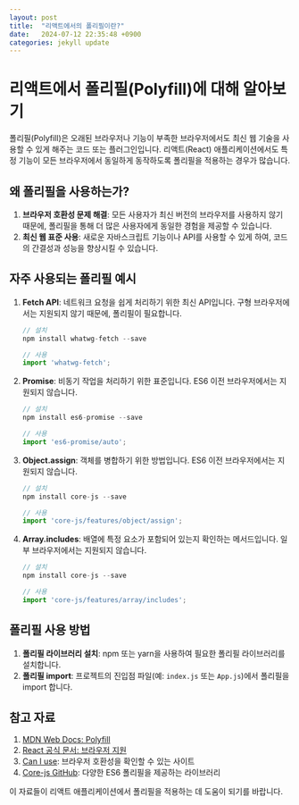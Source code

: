 ```yaml
---
layout: post
title:  "리액트에서의 폴리필이란?"
date:   2024-07-12 22:35:48 +0900
categories: jekyll update
---
```


# 리액트에서 폴리필(Polyfill)에 대해 알아보기

폴리필(Polyfill)은 오래된 브라우저나 기능이 부족한 브라우저에서도 최신 웹 기술을 사용할 수 있게 해주는 코드 또는 플러그인입니다. 리액트(React) 애플리케이션에서도 특정 기능이 모든 브라우저에서 동일하게 동작하도록 폴리필을 적용하는 경우가 많습니다.

## 왜 폴리필을 사용하는가?
1. **브라우저 호환성 문제 해결**: 모든 사용자가 최신 버전의 브라우저를 사용하지 않기 때문에, 폴리필을 통해 더 많은 사용자에게 동일한 경험을 제공할 수 있습니다.
2. **최신 웹 표준 사용**: 새로운 자바스크립트 기능이나 API를 사용할 수 있게 하여, 코드의 간결성과 성능을 향상시킬 수 있습니다.

## 자주 사용되는 폴리필 예시
1. **Fetch API**: 네트워크 요청을 쉽게 처리하기 위한 최신 API입니다. 구형 브라우저에서는 지원되지 않기 때문에, 폴리필이 필요합니다.
    ```javascript
    // 설치
    npm install whatwg-fetch --save

    // 사용
    import 'whatwg-fetch';
    ```

2. **Promise**: 비동기 작업을 처리하기 위한 표준입니다. ES6 이전 브라우저에서는 지원되지 않습니다.
    ```javascript
    // 설치
    npm install es6-promise --save

    // 사용
    import 'es6-promise/auto';
    ```

3. **Object.assign**: 객체를 병합하기 위한 방법입니다. ES6 이전 브라우저에서는 지원되지 않습니다.
    ```javascript
    // 설치
    npm install core-js --save

    // 사용
    import 'core-js/features/object/assign';
    ```

4. **Array.includes**: 배열에 특정 요소가 포함되어 있는지 확인하는 메서드입니다. 일부 브라우저에서는 지원되지 않습니다.
    ```javascript
    // 설치
    npm install core-js --save

    // 사용
    import 'core-js/features/array/includes';
    ```

## 폴리필 사용 방법
1. **폴리필 라이브러리 설치**: npm 또는 yarn을 사용하여 필요한 폴리필 라이브러리를 설치합니다.
2. **폴리필 import**: 프로젝트의 진입점 파일(예: `index.js` 또는 `App.js`)에서 폴리필을 import 합니다.

## 참고 자료

1. [MDN Web Docs: Polyfill](https://developer.mozilla.org/ko/docs/Glossary/Polyfill)
2. [React 공식 문서: 브라우저 지원](https://reactjs.org/docs/react-dom.html#browser-support)
3. [Can I use](https://caniuse.com/): 브라우저 호환성을 확인할 수 있는 사이트
4. [Core-js GitHub](https://github.com/zloirock/core-js): 다양한 ES6 폴리필을 제공하는 라이브러리

이 자료들이 리액트 애플리케이션에서 폴리필을 적용하는 데 도움이 되기를 바랍니다.
